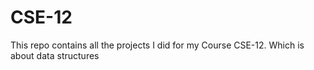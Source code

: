 # CSE-12
This repo contains all the projects I did for my Course CSE-12. Which is about data structures
